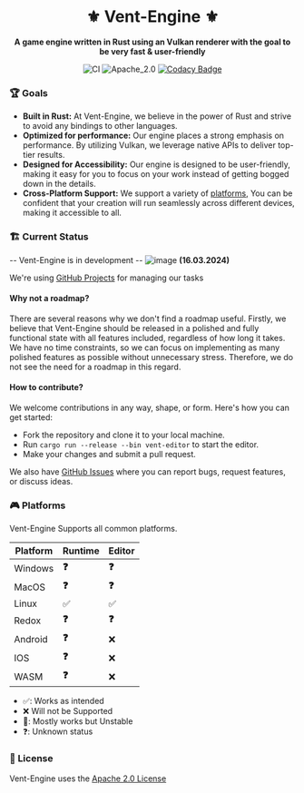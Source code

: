 <div align="center">

# ⚜️ Vent-Engine ⚜️

**A game engine written in Rust using an Vulkan renderer with the goal to be very fast & user-friendly**

![CI](https://github.com/Snowiiii/Vent-Engine/actions/workflows/rust.yml/badge.svg)
![Apache_2.0](https://img.shields.io/badge/license-Apache_2.0-blue.svg)
[![Codacy Badge](https://app.codacy.com/project/badge/Grade/f9d502f771314c628eee53e1369c750a)](https://app.codacy.com/gh/Snowiiii/Vent-Engine/dashboard?utm_source=gh&utm_medium=referral&utm_content=&utm_campaign=Badge_grade)

</div>

### 🏆 Goals

- **Built in Rust:** At Vent-Engine, we believe in the power of Rust and strive to avoid any bindings to other languages.
- **Optimized for performance:** Our engine places a strong emphasis on performance. By utilizing Vulkan, we leverage native APIs to deliver top-tier results.
- **Designed for Accessibility:** Our engine is designed to be user-friendly, making it easy for you to focus on your work instead of getting bogged down in the details.
- **Cross-Platform Support:** We support a variety of [platforms](https://github.com/Snowiiii/Vent-Engine#-platforms), You can be confident that your creation will run seamlessly across different devices, making it accessible to all.

### 🏗 Current Status

-- Vent-Engine is in development --
![image](https://github.com/Snowiiii/Vent-Engine/assets/71594357/e1f072fd-4b08-4773-9ba7-e50294e360c4)
**(16.03.2024)**


We're using [GitHub Projects](https://github.com/Snowiiii/Vent-Engine/projects?query=is%3Aopen) for managing our tasks

#### Why not a roadmap?

There are several reasons why we don't find a roadmap useful.
Firstly, we believe that Vent-Engine should be released in a polished and fully functional state with all features included, regardless of how long it takes.
We have no time constraints, so we can focus on implementing as many polished features as possible without unnecessary stress. Therefore, we do not see the need for a roadmap in this regard.

#### How to contribute?

We welcome contributions in any way, shape, or form. Here's how you can get started:

- Fork the repository and clone it to your local machine.
- Run `cargo run --release --bin vent-editor` to start the editor.
- Make your changes and submit a pull request.

We also have [GitHub Issues](https://github.com/Snowiiii/Vent-Engine/issues) where you can report bugs, request
features, or discuss ideas.

### 🎮 Platforms

Vent-Engine Supports all common platforms.

| Platform | Runtime | Editor |
| -------- | ------- | ------ |
| Windows  | **❓**  | **❓** |
| MacOS    | **❓**  | **❓** |
| Linux    | ✅️     | ✅️    |
| Redox    | **❓**  | **❓** |
| Android  | **❓**  | ❌     |
| IOS      | **❓**  | ❌     |
| WASM     | **❓**  | ❌     |

- ✅: Works as intended
- ❌ Will not be Supported
- 😬: Mostly works but Unstable
- ❓: Unknown status

### 📝 License

Vent-Engine uses the [Apache 2.0 License](LICENSE)
